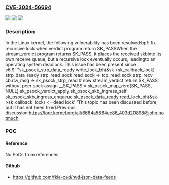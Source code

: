 ### [CVE-2024-56694](https://cve.mitre.org/cgi-bin/cvename.cgi?name=CVE-2024-56694)
![](https://img.shields.io/static/v1?label=Product&message=Linux&color=blue)
![](https://img.shields.io/static/v1?label=Version&message=6648e613226e18897231ab5e42ffc29e63fa3365%3C%20078f7e1521442a55db4bed812a2fbaf02ac33819%20&color=brighgreen)
![](https://img.shields.io/static/v1?label=Vulnerability&message=n%2Fa&color=brighgreen)

### Description

In the Linux kernel, the following vulnerability has been resolved:bpf: fix recursive lock when verdict program return SK_PASSWhen the stream_verdict program returns SK_PASS, it places the received skbinto its own receive queue, but a recursive lock eventually occurs, leadingto an operating system deadlock. This issue has been present since v6.9.'''sk_psock_strp_data_ready    write_lock_bh(&sk->sk_callback_lock)    strp_data_ready      strp_read_sock        read_sock -> tcp_read_sock          strp_recv            cb.rcv_msg -> sk_psock_strp_read              # now stream_verdict return SK_PASS without peer sock assign              __SK_PASS = sk_psock_map_verd(SK_PASS, NULL)              sk_psock_verdict_apply                sk_psock_skb_ingress_self                  sk_psock_skb_ingress_enqueue                    sk_psock_data_ready                      read_lock_bh(&sk->sk_callback_lock) <= dead lock'''This topic has been discussed before, but it has not been fixed.Previous discussion:https://lore.kernel.org/all/6684a5864ec86_403d20898@john.notmuch

### POC

#### Reference
No PoCs from references.

#### Github
- https://github.com/fkie-cad/nvd-json-data-feeds

